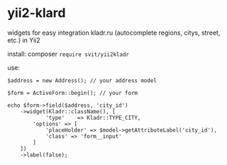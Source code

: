 # yii2-klard
widgets for easy integration kladr.ru (autocomplete regions, citys, street, etc.) in Yii2

install:
composer `require svit/yii2kladr`

use:
```
$address = new Address(); // your address model

$form = ActiveForm::begin(); // your form

echo $form->field($address, 'city_id')
    ->widget(Kladr::className(), [
            'type'    => Kladr::TYPE_CITY,
        'options' => [
            'placeHolder' => $model->getAttributeLabel('city_id'),
            'class' => 'form__input'
        ]
    ])
    ->label(false);
```
